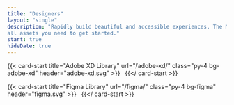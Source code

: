 ```yaml
---
title: "Designers"
layout: "single"
description: "Rapidly build beautiful and accessible experiences. The Modus kit contains
all assets you need to get started."
start: true
hideDate: true
---
```


<div class="row">

{{< card-start title="Adobe XD Library" url="/adobe-xd/" class="py-4 bg-adobe-xd" header="adobe-xd.svg" >}}
<small>&nbsp;</small>
{{</ card-start >}}

{{< card-start title="Figma Library" url="/figma/" class="py-4 bg-figma" header="figma.svg" >}}
<small>&nbsp;</small>
{{</ card-start >}}

</div>
